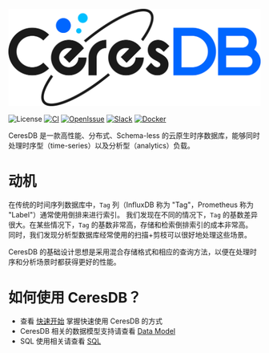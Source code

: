 ![CeresDB](https://github.com/CeresDB/ceresdb/raw/main/docs/logo/CeresDB.png)

![License](https://img.shields.io/badge/license-Apache--2.0-green.svg)
[![CI](https://github.com/CeresDB/ceresdb/actions/workflows/ci.yml/badge.svg)](https://github.com/CeresDB/ceresdb/actions/workflows/ci.yml)
[![OpenIssue](https://img.shields.io/github/issues/CeresDB/ceresdb)](https://github.com/CeresDB/ceresdb/issues)
[![Slack](https://badgen.net/badge/Slack/Join%20CeresDB/0abd59?icon=slack)](https://join.slack.com/t/ceresdbcommunity/shared_invite/zt-1dcbv8yq8-Fv8aVUb6ODTL7kxbzs9fnA)
[![Docker](https://img.shields.io/docker/v/ceresdb/ceresdb-server?logo=docker)](https://hub.docker.com/r/ceresdb/ceresdb-server)

CeresDB 是一款高性能、分布式、Schema-less 的云原生时序数据库，能够同时处理时序型（time-series）以及分析型（analytics）负载。

# 动机

在传统的时间序列数据库中，`Tag` 列（InfluxDB 称为 "Tag"，Prometheus 称为 "Label"）通常使用倒排来进行索引。
我们发现在不同的情况下，`Tag` 的基数差异很大。在某些情况下，`Tag` 的基数非常高，存储和检索倒排索引的成本非常高。
同时，我们发现分析型数据库经常使用的扫描+剪枝可以很好地处理这些场景。

CeresDB 的基础设计思想是采用混合存储格式和相应的查询方法，以便在处理时序和分析场景时都获得更好的性能。

# 如何使用 CeresDB？

- 查看 [快速开始](quick_start.md) 掌握快速使用 CeresDB 的方式
- CeresDB 相关的数据模型支持请查看 [Data Model](sql/model)
- SQL 使用相关请查看 [SQL](sql)

